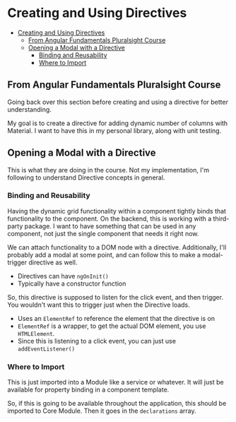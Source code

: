 # Creating and Using Directives

- [Creating and Using Directives](#creating-and-using-directives)
  - [From Angular Fundamentals Pluralsight Course](#from-angular-fundamentals-pluralsight-course)
  - [Opening a Modal with a Directive](#opening-a-modal-with-a-directive)
    - [Binding and Reusability](#binding-and-reusability)
    - [Where to Import](#where-to-import)

## From Angular Fundamentals Pluralsight Course

Going back over this section before creating and using a directive for better understanding.  

My goal is to create a directive for adding dynamic number of columns with Material.
I want to have this in my personal library, along with unit testing.  

## Opening a Modal with a Directive

This is what they are doing in the course.
Not my implementation, I'm following to understand Directive concepts in general.  

### Binding and Reusability

Having the dynamic grid functionality within a component tightly binds that functionality to the component.
On the backend, this is working with a third-party package.
I want to have something that can be used in any component, not just the single component that needs it right now.  

We can attach functionality to a DOM node with a directive.
Additionally, I'll probably add a modal at some point, and can follow this to make a modal-trigger directive as well.

- Directives can have `ngOnInit()`
- Typically have a constructor function  

So, this directive is supposed to listen for the click event, and then trigger.
You wouldn't want this to trigger just when the Directive loads.

- Uses an `ElementRef` to reference the element that the directive is on
- `ElementRef` is a wrapper, to get the actual DOM element, you use `HTMLElement`.
- Since this is listening to a click event, you can just use `addEventListener()`  

### Where to Import

This is just imported into a Module like a service or whatever.
It will just be available for property binding in a component template.  

So, if this is going to be available throughout the application, this should be imported to Core Module.
Then it goes in the `declarations` array.
